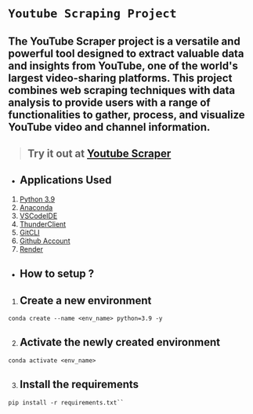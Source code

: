 # **`Youtube Scraping Project`**

## The YouTube Scraper project is a versatile and powerful tool designed to extract valuable data and insights from YouTube, one of the world's largest video-sharing platforms. This project combines web scraping techniques with data analysis to provide users with a range of functionalities to gather, process, and visualize YouTube video and channel information.

> ## Try it out at [Youtube Scraper](https://youtubescrapper.onrender.com)

* ## Applications Used
1. [Python 3.9](https://www.python.org/)
2. [Anaconda](https://www.anaconda.com/)
3. [VSCodeIDE](https://code.visualstudio.com/)
4. [ThunderClient](https://www.thunderclient.com/)
5. [GitCLI](https://git-scm.com/book/en/v2/Getting-Started-The-Command-Line)
6. [Github Account](https://github.com)
7. [Render](https://render.com/)


* ## **How to setup ?**
1. ## Create a new environment
```
conda create --name <env_name> python=3.9 -y
```
2. ## Activate the newly created environment
```
conda activate <env_name>
```
3. ## Install the requirements
```
pip install -r requirements.txt``
